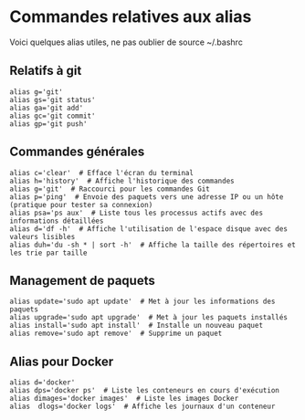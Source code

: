 # Commandes relatives aux alias

Voici quelques alias utiles, ne pas oublier de
    source ~/.bashrc

## Relatifs à git
    alias g='git'
    alias gs='git status'
    alias ga='git add'
    alias gc='git commit'
    alias gp='git push'

## Commandes générales

    alias c='clear'  # Efface l'écran du terminal
    alias h='history'  # Affiche l'historique des commandes
    alias g='git'  # Raccourci pour les commandes Git
    alias p='ping'  # Envoie des paquets vers une adresse IP ou un hôte (pratique pour tester sa connexion)
    alias psa='ps aux'  # Liste tous les processus actifs avec des informations détaillées
    alias d='df -h'  # Affiche l'utilisation de l'espace disque avec des valeurs lisibles
    alias duh='du -sh * | sort -h'  # Affiche la taille des répertoires et les trie par taille

## Management de paquets 

    alias update='sudo apt update'  # Met à jour les informations des paquets
    alias upgrade='sudo apt upgrade'  # Met à jour les paquets installés
    alias install='sudo apt install'  # Installe un nouveau paquet
    alias remove='sudo apt remove'  # Supprime un paquet

## Alias pour Docker

    alias d='docker'
    alias dps='docker ps'  # Liste les conteneurs en cours d'exécution
    alias dimages='docker images'  # Liste les images Docker
    alias  dlogs='docker logs'  # Affiche les journaux d'un conteneur

